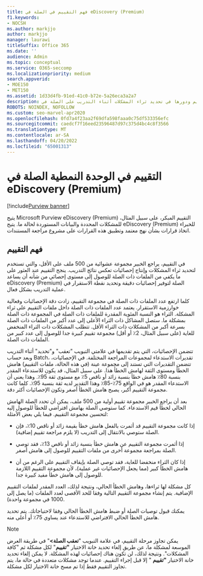 ```yaml
---
title: فهم التقييم في الصلة في eDiscovery (Premium)
f1.keywords:
- NOCSH
ms.author: markjjo
author: markjjo
manager: laurawi
titleSuffix: Office 365
ms.date: ''
audience: Admin
ms.topic: conceptual
ms.service: O365-seccomp
ms.localizationpriority: medium
search.appverid:
- MOE150
- MET150
ms.assetid: 1d33d4fb-91ed-41c0-b72e-5a26eca3a2a7
description: احصل على نظرة عامة على مرحلة التقييم ودورها في تحديد ثراء المشكلات أثناء التدريب على الصلة في Microsoft Purview eDiscovery (Premium).
ROBOTS: NOINDEX, NOFOLLOW
ms.custom: seo-marvel-apr2020
ms.openlocfilehash: 0fd7a4f23aa2f69dfa598faaa0c75df533356efc
ms.sourcegitcommit: caedcf7f16eed23596487d97c375d4bc4c8f3566
ms.translationtype: MT
ms.contentlocale: ar-SA
ms.lasthandoff: 04/20/2022
ms.locfileid: "65001313"
---
```

# <a name="assessment-in-the-relevance-module-in-ediscovery-premium"></a>التقييم في الوحدة النمطية الصلة في eDiscovery (Premium)

[!include[Purview banner](../includes/purview-rebrand-banner.md)]
  
يتيح Microsoft Purview eDiscovery (Premium) التقييم المبكر، على سبيل المثال، للمشكلات المحددة والبيانات المستوردة لحالة ما. يتيح eDiscovery (Premium) للخبراء اتخاذ قرارات بشأن نهج معتمد وتطبيق هذه القرارات على مشروع مراجعة المستندات.
  
## <a name="understanding-assessment"></a>فهم التقييم

في التقييم، يراجع الخبير مجموعة عشوائية من 500 ملف على الأقل، والتي تستخدم لتحديد ثراء المشكلات وإنتاج إحصائيات تعكس نتائج التدريب. ينجح التقييم عند العثور على ما يكفي من الملفات ذات الصلة للوصول إلى مستوى إحصائي من شأنه أن يساعد eDiscovery (Premium) الصلة لتوفير إحصائيات دقيقة وتحديد نقطة الاستقرار في عملية التدريب بشكل فعال. 
  
كلما ارتفع عدد الملفات ذات الصلة في مجموعة التقييم، زادت دقة الإحصائيات وفعالية خوارزمية الاستقرار. يعتمد عدد الملفات ذات الصلة داخل ملفات التقييم على ثراء المشكلة. الثراء هو النسبة المئوية المقدرة للملفات ذات الصلة في المجموعة ذات الصلة بمشكلة ما. ستصل المشاكل ذات الثراء الأعلى إلى عدد أكبر من الملفات ذات الصلة بسرعة أكبر من المشكلات ذات الثراء الأقل. تتطلب المشكلات ذات الثراء المنخفض للغاية (على سبيل المثال، 2٪ أو أقل) مجموعة تقييم كبيرة جدا للوصول إلى عدد كبير من الملفات ذات الصلة.
  
تتضمن الإحصائيات، التي يتم تقديمها في علامتي التبويب "تعقب" و"تحديد" أثناء التدريب وبعد حساب Batch، تقديرات الاستدعاء لمجموعات المراجعة المختلفة. في الإحصائيات، تتضمن التقديرات التي تستند إلى مجموعة عينة (في هذه الحالة، ملفات التقييم) هامش الخطأ ومستوى الثقة لهامش الخطأ هذا. على سبيل المثال، قد يكون للاستدعاء المقدر بنسبة 80٪ هامش خطأ بنسبة زائد أو ناقص 5٪ مع مستوى ثقة 95٪. وهذا يعني أن الاستدعاء المقدر هو في الواقع 75٪-85٪ وهذا التقدير لديه ثقة بنسبة 95٪. كلما كانت مجموعة التقييم أكبر، يصبح هامش الخطأ أصغر وتكون الإحصائيات أكثر دقة. 
  
بعد أن يراجع الخبير مجموعة تقييم أولية من 500 ملف، يمكن أن تحدد الصلة الهامش الحالي لخطأ قيم الاستدعاء. كما ستوصي الصلة بهامش افتراضي للخطأ للوصول إليه لتحسين مجموعة التقييم. فيما يلي بعض الأمثلة:
  
- إذا كانت مجموعة التقييم قد أثمرت بالفعل هامش خطأ بقيمة زائد أو ناقص 10٪، فإن الصلة ستوصي بالانتقال إلى التدريب (لا يلزم مراجعة تقييم إضافية). 

- إذا أثمرت مجموعة التقييم عن هامش خطأ بنسبة زائد أو ناقص 13٪، فقد توصي الصلة بمراجعة مجموعة أخرى من ملفات التقييم للوصول إلى هامش أصغر. 

- إذا كان الثراء منخفضا للغاية، فقد توصي الصلة بإيقاف التقييم على الرغم من أن هامش الخطأ كبير (مما يجعل الإحصائيات غير عملية)، لأن مجموعة التقييم اللازمة للوصول إلى هامش خطأ مفيد كبيرة جدا.

كل مشكلة لها ثراءها، وهامش الخطأ الحالي، ونتيجة لذلك، العدد المقدر لملفات التقييم الإضافية. يتم إنشاء مجموعة التقييم التالية وفقا للحد الأقصى لعدد الملفات (ما يصل إلى 1000 في مجموعة واحدة).
  
يمكنك قبول توصيات الصلة أو ضبط هامش الخطأ الحالي وفقا لاحتياجاتك. يتم تحديد هامش الخطأ الحالي الافتراضي للاستدعاء عند يساوي 75٪ أو أعلى منه.
  
> [!NOTE]
> يمكن تجاوز مرحلة التقييم، في علامة التبويب "**تعقب الصلة\>**" في طريقة العرض الموسعة لمشكلة ما، عن طريق إلغاء تحديد خانة الاختيار **"تقييم**" لكل مشكلة ثم "كافة المشكلات". ونتيجة لذلك، لن تكون هناك إحصائيات لهذه المشكلة. لا يمكن إلغاء تحديد خانة الاختيار **"تقييم** " إلا قبل إجراء التقييم. عندما توجد مشكلات متعددة في حالة ما، يتم تجاوز التقييم فقط إذا تم مسح خانة الاختيار لكل مشكلة.
